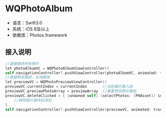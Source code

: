 # WQPhotoAlbum
* 语言：Swift3.0
* 系统：iOS 8及以上
* 依赖库：Photos.framework
## 接入说明
```objective-c
//直接跳转所有照片
let photoAlbumVC = WQPhotoAlbumViewController()
self.navigationController?.pushViewController(photoAlbumVC, animated: true)
//直接预览跳转，支持删除
let previewVC = WQPhotoPreviewViewController()
previewVC.currentIndex = currentIndex       //当前展示第几张
previewVC.previewPhotoArray = previewArray  //需要预览照片数组
previewVC.deleteClicked = { [unowned self] (selectPhotos: [PHAsset]) in
    //删除图片操作后闭包
}
self.navigationController?.pushViewController(previewVC, animated: true)
```
